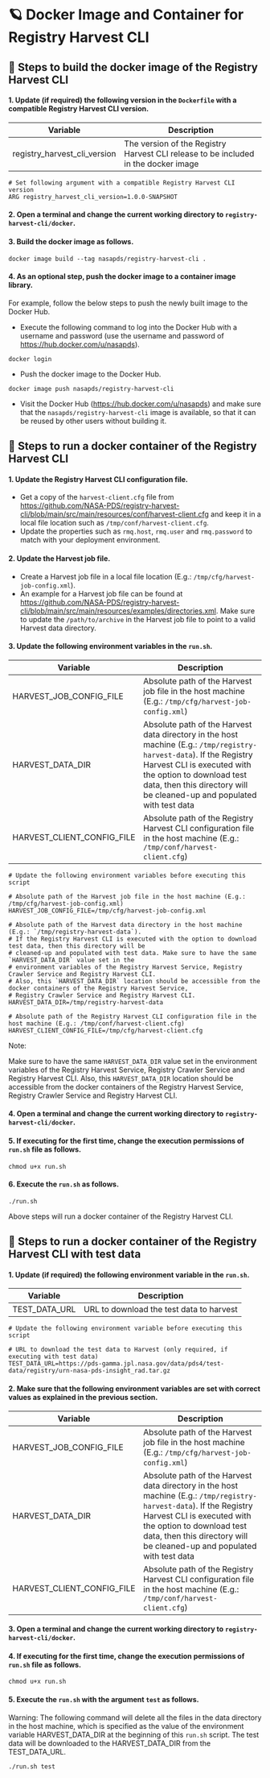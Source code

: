 # 🪐 Docker Image and Container for Registry Harvest CLI

## 🏃 Steps to build the docker image of the Registry Harvest CLI

#### 1. Update (if required) the following version in the `Dockerfile` with a compatible Registry Harvest CLI version.

| Variable                        | Description |
| ------------------------------- | ------------|
| registry_harvest_cli_version | The version of the Registry Harvest CLI release to be included in the docker image|

```    
# Set following argument with a compatible Registry Harvest CLI version
ARG registry_harvest_cli_version=1.0.0-SNAPSHOT
```

#### 2. Open a terminal and change the current working directory to `registry-harvest-cli/docker`.

#### 3. Build the docker image as follows.

```
docker image build --tag nasapds/registry-harvest-cli .
```

#### 4. As an optional step, push the docker image to a container image library.

For example, follow the below steps to push the newly built image to the Docker Hub.

* Execute the following command to log into the Docker Hub with a username and password (use the username and password of https://hub.docker.com/u/nasapds).
```
docker login
```
* Push the docker image to the Docker Hub.
```
docker image push nasapds/registry-harvest-cli
```
* Visit the Docker Hub (https://hub.docker.com/u/nasapds) and make sure that the `nasapds/registry-harvest-cli` image is available, so that it can be reused by other users without building it. 


## 🏃 Steps to run a docker container of the Registry Harvest CLI

#### 1. Update the Registry Harvest CLI configuration file.

* Get a copy of the `harvest-client.cfg` file from https://github.com/NASA-PDS/registry-harvest-cli/blob/main/src/main/resources/conf/harvest-client.cfg and
keep it in a local file location such as `/tmp/conf/harvest-client.cfg`.
* Update the properties such as `rmq.host`, `rmq.user` and `rmq.password` to match with your deployment environment.

#### 2. Update the Harvest job file.

* Create a Harvest job file in a local file location (E.g.: `/tmp/cfg/harvest-job-config.xml`).
* An example for a Harvest job file can be found at https://github.com/NASA-PDS/registry-harvest-cli/blob/main/src/main/resources/examples/directories.xml.
Make sure to update the `/path/to/archive` in the Harvest job file to point to a valid Harvest data directory.

#### 3. Update the following environment variables in the `run.sh`.

| Variable                   | Description |
| -------------------------- | ----------- |
| HARVEST_JOB_CONFIG_FILE    | Absolute path of the Harvest job file in the host machine (E.g.: `/tmp/cfg/harvest-job-config.xml`) |
| HARVEST_DATA_DIR           | Absolute path of the Harvest data directory in the host machine (E.g.: `/tmp/registry-harvest-data`). If the Registry Harvest CLI is executed with the option to download test data, then this directory will be cleaned-up and populated with test data |
| HARVEST_CLIENT_CONFIG_FILE | Absolute path of the Registry Harvest CLI configuration file in the host machine (E.g.: `/tmp/conf/harvest-client.cfg`) |

```    
# Update the following environment variables before executing this script

# Absolute path of the Harvest job file in the host machine (E.g.: /tmp/cfg/harvest-job-config.xml)
HARVEST_JOB_CONFIG_FILE=/tmp/cfg/harvest-job-config.xml

# Absolute path of the Harvest data directory in the host machine (E.g.: `/tmp/registry-harvest-data`).
# If the Registry Harvest CLI is executed with the option to download test data, then this directory will be
# cleaned-up and populated with test data. Make sure to have the same `HARVEST_DATA_DIR` value set in the
# environment variables of the Registry Harvest Service, Registry Crawler Service and Registry Harvest CLI.
# Also, this `HARVEST_DATA_DIR` location should be accessible from the docker containers of the Registry Harvest Service,
# Registry Crawler Service and Registry Harvest CLI.
HARVEST_DATA_DIR=/tmp/registry-harvest-data

# Absolute path of the Registry Harvest CLI configuration file in the host machine (E.g.: /tmp/conf/harvest-client.cfg)
HARVEST_CLIENT_CONFIG_FILE=/tmp/cfg/harvest-client.cfg
```

Note:

Make sure to have the same `HARVEST_DATA_DIR` value set in the environment variables of the Registry Harvest Service,
Registry Crawler Service and Registry Harvest CLI. Also, this `HARVEST_DATA_DIR` location should be accessible from the
docker containers of the Registry Harvest Service, Registry Crawler Service and Registry Harvest CLI.

#### 4. Open a terminal and change the current working directory to `registry-harvest-cli/docker`.

#### 5. If executing for the first time, change the execution permissions of `run.sh` file as follows.

```
chmod u+x run.sh
```

#### 6. Execute the `run.sh` as follows.

```
./run.sh
```

Above steps will run a docker container of the Registry Harvest CLI.


## 🏃 Steps to run a docker container of the Registry Harvest CLI with test data

#### 1. Update (if required) the following environment variable in the `run.sh`.

| Variable          | Description |
| ----------------- | ----------- |
| TEST_DATA_URL     | URL to download the test data to harvest |

```    
# Update the following environment variable before executing this script

# URL to download the test data to Harvest (only required, if executing with test data)
TEST_DATA_URL=https://pds-gamma.jpl.nasa.gov/data/pds4/test-data/registry/urn-nasa-pds-insight_rad.tar.gz
```

#### 2. Make sure that the following environment variables are set with correct values as explained in the previous section.

| Variable                   | Description |
| -------------------------- | ----------- |
| HARVEST_JOB_CONFIG_FILE    | Absolute path of the Harvest job file in the host machine (E.g.: `/tmp/cfg/harvest-job-config.xml`) |
| HARVEST_DATA_DIR           | Absolute path of the Harvest data directory in the host machine (E.g.: `/tmp/registry-harvest-data`). If the Registry Harvest CLI is executed with the option to download test data, then this directory will be cleaned-up and populated with test data |
| HARVEST_CLIENT_CONFIG_FILE | Absolute path of the Registry Harvest CLI configuration file in the host machine (E.g.: `/tmp/conf/harvest-client.cfg`) |


#### 3. Open a terminal and change the current working directory to `registry-harvest-cli/docker`.

#### 4. If executing for the first time, change the execution permissions of `run.sh` file as follows.

```
chmod u+x run.sh
```

#### 5. Execute the `run.sh` with the argument `test` as follows.

Warning: The following command will delete all the files in the data directory in the host machine, which is specified as the value of the 
environment variable HARVEST_DATA_DIR at the beginning of this `run.sh` script. The test data will be downloaded to the
HARVEST_DATA_DIR from the TEST_DATA_URL.

```
./run.sh test
```
